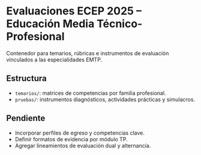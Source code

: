 # Evaluaciones ECEP 2025 – Educación Media Técnico-Profesional

Contenedor para temarios, rúbricas e instrumentos de evaluación vinculados a las especialidades EMTP.

## Estructura

- `temarios/`: matrices de competencias por familia profesional.
- `pruebas/`: instrumentos diagnósticos, actividades prácticas y simulacros.

## Pendiente

- Incorporar perfiles de egreso y competencias clave.
- Definir formatos de evidencia por módulo TP.
- Agregar lineamientos de evaluación dual y alternancia.
